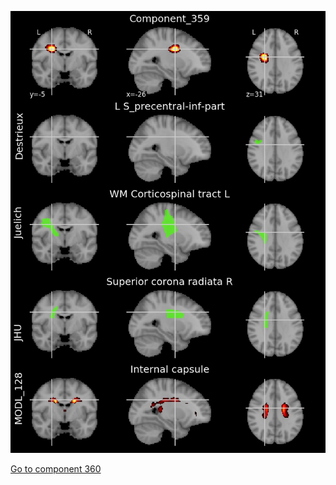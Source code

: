


![359](preliminary/359.jpg "Component 359")

[Go to component 360](https://parietal-inria.github.io/MODL_atlas/1024/360 "Component 360")